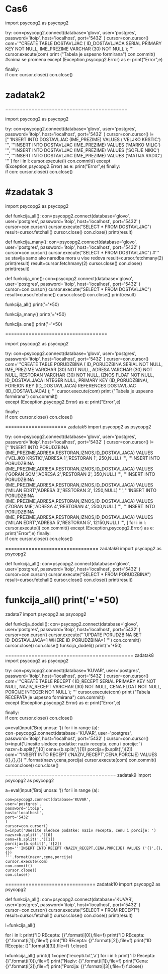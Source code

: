 # Cas6


import psycopg2 as psycopg2

try:
    con=psycopg2.connect(database='glovo',
    user='postgres',
    password='itoip',
    host='localhost',
    port='5432'
    )
    cursor=con.cursor() 
    com='''CREATE TABLE DOSTAVLJAC (
        ID_DOSTAVLJACA SERIAL PRIMARY KEY NOT NULL, 
        IME_PREZIME VARCHAR (30) NOT NULL
        );
        '''
    cursor.execute(com)
    print ("Tabela je uspesno formirana")
    con.commit() #snima se promena
except (Exception,psycopg2.Error) as e:
    print("Error",e)

finally:               
    if con:
        cursor.close()
        con.close()
 # zadatak2
        
==========================================        
        
import psycopg2 as psycopg2

try:
    con=psycopg2.connect(database='glovo',
    user='postgres',
    password='itoip',
    host='localhost',
    port='5432'
    )
    cursor=con.cursor() 
    l=['''INSERT INTO DOSTAVLJAC (IME_PREZIME) VALUES ('VELJKO KRSTIC') 
    ''',
    '''INSERT INTO DOSTAVLJAC (IME_PREZIME) VALUES ('MARKO MILIC') 
    ''',
    '''INSERT INTO DOSTAVLJAC (IME_PREZIME) VALUES ('SOFIJE NIKIC') 
    ''',
    '''INSERT INTO DOSTAVLJAC (IME_PREZIME) VALUES ('MATIJA RADIC') 
    '''
     ]
    for i in l:
        cursor.execute(i)
    con.commit() 
except (Exception,psycopg2.Error) as e:
    print("Error",e)
finally:               
    if con:
        cursor.close()
        con.close()

#zadatak 3
====================================
import psycopg2 as psycopg2

def funkcija_all():
    con=psycopg2.connect(database='glovo',
    user='postgres',
    password='itoip',
    host='localhost',
    port='5432'
    )
    cursor=con.cursor()
    cursor.execute("SELECT * FROM DOSTAVLJAC")
    result=cursor.fetchall()
    cursor.close()
    con.close()
    print(result)


def funkcija_many():
    con=psycopg2.connect(database='glovo',
    user='postgres',
    password='itoip',
    host='localhost',
    port='5432'
    )
    cursor=con.cursor()
    cursor.execute("SELECT * FROM DOSTAVLJAC") #''' se stavlja samo ako naredba mora u vise redova
    result=cursor.fetchmany(2)
    print(result)
    result=cursor.fetchmany(2)
    cursor.close()
    con.close()
    print(result)


def funkcija_one():
    con=psycopg2.connect(database='glovo',
    user='postgres',
    password='itoip',
    host='localhost',
    port='5432'
    )
    cursor=con.cursor()
    cursor.execute("SELECT * FROM DOSTAVLJAC")
    result=cursor.fetchone()
    cursor.close()
    con.close()
    print(result)
    

funkcija_all()
print('='*50)

funkcija_many()
print('='*50)

funkcija_one()
print('='*50)

===================================

import psycopg2 as psycopg2

try:
    con=psycopg2.connect(database='glovo',
    user='postgres',
    password='itoip',
    host='localhost',
    port='5432'
    )
    cursor=con.cursor() 
    com='''CREATE TABLE PORUDZBINA (
        ID_PORUDZBINA SERIAL NOT NULL, 
        IME_PREZIME VARCHAR (30) NOT NULL,
        ADRESA VARCHAR (30) NOT NULL,
        RESTORAN VARCHAR (30) NOT NULL,
        IZNOS FLOAT NOT NULL,
        ID_DOSTAVLJACA INTEGER NULL,
        PRIMARY KEY (ID_PORUDZBINA),
        FOREIGN KEY (ID_DOSTAVLJACA) REFERENCES DOSTAVLJAC (ID_DOSTAVLJACA)
        );
        '''
    cursor.execute(com)
    print ("Tabela je uspesno formirana")
    con.commit()                            
except (Exception,psycopg2.Error) as e:
    print("Error",e)

finally:               
    if con:
        cursor.close()
        con.close()

=====================
zadatak5
import psycopg2 as psycopg2

try:
    con=psycopg2.connect(database='glovo',
    user='postgres',
    password='itoip',
    host='localhost',
    port='5432'
    )
    cursor=con.cursor() 
    l=['''INSERT INTO PORUDZBINA (IME_PREZIME,ADRESA,RESTORAN,IZNOS,ID_DOSTAVLJACA) VALUES ('VELJKO KRSTIC','ADRESA 1','RESTORAN 1', 250,NULL) 
    ''',
    '''INSERT INTO PORUDZBINA (IME_PREZIME,ADRESA,RESTORAN,IZNOS,ID_DOSTAVLJACA) VALUES ('GORAN SOM','ADRESA 2','RESTORAN 2', 350,NULL) 
    ''',
    '''INSERT INTO PORUDZBINA (IME_PREZIME,ADRESA,RESTORAN,IZNOS,ID_DOSTAVLJACA) VALUES ('MILAN EDRT','ADRESA 3','RESTORAN 3', 1250,NULL) 
    ''',
    '''INSERT INTO PORUDZBINA (IME_PREZIME,ADRESA,RESTORAN,IZNOS,ID_DOSTAVLJACA) VALUES ('ZORAN MIE','ADRESA 4','RESTORAN 4', 2500,NULL) 
    ''',
    '''INSERT INTO PORUDZBINA (IME_PREZIME,ADRESA,RESTORAN,IZNOS,ID_DOSTAVLJACA) VALUES ('MILAN EDRT','ADRESA 5','RESTORAN 5', 12150,NULL) 
    ''',
     ]
    for i in l:
        cursor.execute(i)
    con.commit() 
except (Exception,psycopg2.Error) as e:
    print("Error",e)
finally:               
    if con:
        cursor.close()
        con.close()

================================
zadatak6
import psycopg2 as psycopg2

def funkcija_all():
    con=psycopg2.connect(database='glovo',
    user='postgres',
    password='itoip',
    host='localhost',
    port='5432'
    )
    cursor=con.cursor()
    cursor.execute("SELECT * FROM PORUDZBINA")
    result=cursor.fetchall()
    cursor.close()
    con.close()
    print(result)

funkcija_all()
print('='*50)
====================================
zadata7
import psycopg2 as psycopg2

def funkcija_dodeli():
    con=psycopg2.connect(database='glovo',
    user='postgres',
    password='itoip',
    host='localhost',
    port='5432'
    )
    cursor=con.cursor()
    cursor.execute('''UPDATE PORUDZBINA 
    SET ID_DOSTAVLJACA=1 WHERE ID_PORUDZBINA=1
    ''')
    con.commit()
    cursor.close()
    con.close()
funkcija_dodeli()
print('='*50)

============================================
zadatak8
import psycopg2 as psycopg2

try:
    con=psycopg2.connect(database='KUVAR',
    user='postgres',
    password='itoip',
    host='localhost',
    port='5432'
    )
    cursor=con.cursor() 
    com='''CREATE TABLE RECEPT (
        ID_RECEPT SERIAL PRIMARY KEY NOT NULL, 
        NAZIV_RECEPT VARCHAR (30) NOT NULL,
        CENA FLOAT NOT NULL,
         PORCIJE INTEGER NOT NULL
        );
        '''
    cursor.execute(com)
    print ("Tabela RECEPATA je uspesno formirana")
    con.commit()                            
except (Exception,psycopg2.Error) as e:
    print("Error",e)

finally:               
    if con:
        cursor.close()
        con.close()

a=eval(input('Broj unosa: '))
for i in range (a):
    con=psycopg2.connect(database='KUVAR',
    user='postgres',
    password='itoip',
    host='localhost',
    port='5432'
    )
    cursor=con.cursor()
    b=input('Unesite sledece podatke: naziv recepta, cenu i porcije: ')
    nazvr=b.split(',')[0]
    cena=(b.split(',')[1])
    porcija=(b.split(',')[2])
    com='''INSERT INTO RECEPT ('NAZIV_RECEPT',CENA,PORCIJE) VALUES ({},{},{}) 
    '''.format(nazvr,cena,porcija)
    cursor.execute(com)
    con.commit()
    cursor.close()
    con.close()




======================================
zadatak9
import psycopg2 as psycopg2

a=eval(input('Broj unosa: '))
for i in range (a):

    con=psycopg2.connect(database='KUVAR',
    user='postgres',
    password='itoip',
    host='localhost',
    port='5432'
    )
    cursor=con.cursor()
    b=input('Unesite sledece podatke: naziv recepta, cenu i porcije: ')
    nazvr=b.split(',')[0]
    cena=(b.split(',')[1])
    porcija=(b.split(',')[2])
    com='''INSERT INTO RECEPT (NAZIV_RECEPT,CENA,PORCIJE) VALUES ('{}',{},{}) 
    '''.format(nazvr,cena,porcija)
    cursor.execute(com)
    con.commit()
    cursor.close()
    con.close()




===============================
zadatak10
import psycopg2 as psycopg2

def funkcija_all():
    con=psycopg2.connect(database='KUVAR',
    user='postgres',
    password='itoip',
    host='localhost',
    port='5432'
    )
    cursor=con.cursor()
    cursor.execute("SELECT * FROM RECEPT")
    result=cursor.fetchall()
    cursor.close()
    con.close()
    print(result)

l=funkcija_all()


for i in l:
    print("ID REcepta: {}".format(i[0]),file=f)
    print("ID REcepta: {}".format(i[1]),file=f)
    print("ID REcepta: {}".format(i[2]),file=f)
    print("ID REcepta: {}".format(i[3]),file=f)
f.close()

l=funkcija_all()
print(l)
f=open('recepti.txt','a')
for i in l:
    print("ID Recepta: {}".format(i[0]),file=f)
    print("Naziv: {}".format(i[1]),file=f)
    print("Cena: {}".format(i[2]),file=f)
    print("Porcija: {}".format(i[3]),file=f)
f.close()

